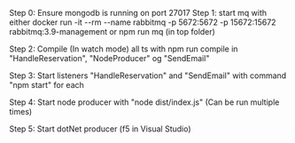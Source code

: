 Step 0: Ensure mongodb is running on port 27017
Step 1: start mq with either docker run -it --rm --name rabbitmq -p 5672:5672 -p 15672:15672 rabbitmq:3.9-management
 or npm run mq (in top folder)

 Step 2: Compile (In watch mode) all ts with npm run compile in "HandleReservation", "NodeProducer" og "SendEmail"

 Step 3: Start listeners "HandleReservation" and "SendEmail" with command "npm start" for each

 Step 4: Start node producer with "node dist/index.js" (Can be run multiple times)

 Step 5: Start dotNet producer (f5 in Visual Studio)